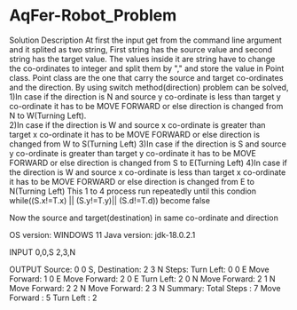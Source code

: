 # AqFer-Robot_Problem

Solution Description 
  At first the input get from the command line argument and it splited as two string, First string has the source value and second string has the target value. The values inside it are string have to change the co-ordinates to integer and split them by "," and store the value in Point class. Point class are the one that carry the source and target co-ordinates and the direction. By using switch method(direction) problem can be solved, 
1)In case if the direction is N and source y co-ordinate is less than target y co-ordinate it has to be MOVE FORWARD  or else direction is changed from N to W(Turning Left).  
2)In case if the direction is W and source x co-ordinate is greater than target x co-ordinate it has to be MOVE FORWARD  or else direction is changed from W to S(Turning Left)
3)In case if the direction is S and source y co-ordinate is greater than target y co-ordinate it has to be MOVE FORWARD  or else direction is changed from S to E(Turning Left)
4)In case if the direction is W and source x co-ordinate is less than target x co-ordinate it has to be MOVE FORWARD  or else direction is changed from E to N(Turning Left)
This 1 to 4 process run repeatedly until this condion  while((S.x!=T.x) || (S.y!=T.y)|| (S.d!=T.d))   become false

Now the source and target(destination) in same co-ordinate and direction 

OS version: WINDOWS 11
Java version: jdk-18.0.2.1

INPUT
0,0,S 2,3,N

OUTPUT
Source: 0 0 S, Destination: 2 3 N
Steps:
Turn Left:    0 0 E
Move Forward: 1 0 E
Move Forward: 2 0 E
Turn Left:    2 0 N
Move Forward:  2 1 N
Move Forward:  2 2 N
Move Forward:  2 3 N
Summary:
Total Steps  : 7
Move Forward  : 5
Turn Left  : 2
